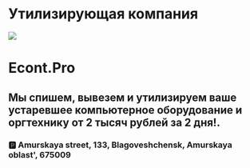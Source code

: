 # Утилизирующая компания 

<img src="https://econtpro.netlify.app/images/econtlogo.jpg">

# Econt.Pro
## Мы спишем, вывезем и утилизируем ваше устаревшее компьютерное оборудование и оргтехнику от 2 тысяч рублей за 2 дня!.
### :parking: Amurskaya street, 133, Blagoveshchensk, Amurskaya oblast', 675009
